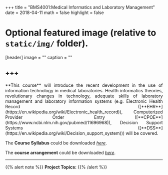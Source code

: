 +++
title = "BMS4001:Medical Informatics and Laboratory Management"
date = 2018-04-11
math = false
highlight = false

# Optional featured image (relative to `static/img/` folder).
[header]
image = ""
caption = ""


+++
---
<p align="justify">**This course** will introduce the recent development in the use of information technology in medical laboratories. Health informatics theories, revolutionary changes in technology, adequate skills of laboratory management and laboratory information systems (e.g. Electronic Health Record ([**EHR**](https://en.wikipedia.org/wiki/Electronic_health_record)), Computerized Provider Order Entry ([**CPOE**](https://www.ncbi.nlm.nih.gov/pubmed/11696968)), Decision Support Systems ([**DSS**](https://en.wikipedia.org/wiki/Decision_support_system))) will be covered.

The **Course Syllabus** could be downloaded [*here*](https://doc-0g-4c-docs.googleusercontent.com/docs/securesc/e26fd49upnna624jdr6rqrvfbll89ce5/dieeqb1uau3jdfpsgl27usv8mpgoog51/1524902400000/07860264971577516604/07193667370322989573/1BMKMUCxRv_17Por-r_DgAlm64JmGRaZv?e=download).

The **course arrangement** could be downloaded [*here*](https://doc-10-4c-docs.googleusercontent.com/docs/securesc/e26fd49upnna624jdr6rqrvfbll89ce5/nb6hcncqu43s7vmrtblubgqa95og0f85/1524902400000/07860264971577516604/07193667370322989573/1KyvJVnzC9FD9m2GBqMqyWSG5KFCGqfFX?e=download).

---
{{% alert note %}}
**Project Topics:**
{{% /alert %}}






             